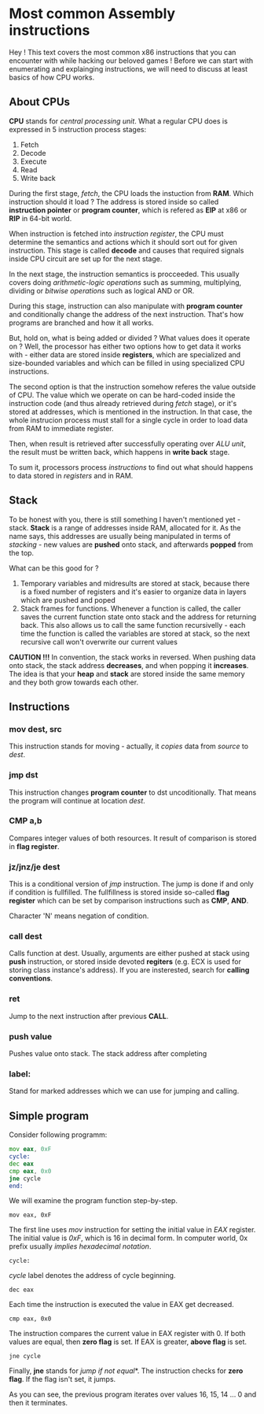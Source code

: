 # Most common Assembly instructions

Hey ! This text covers the most common x86 instructions that you can encounter with while hacking our beloved games !
Before we can start with enumerating and explainging instructions, we will need to discuss at least basics of how CPU works.

## About CPUs
**CPU** stands for *central processing unit*. What a regular CPU does is expressed in 5 instruction process stages:
1. Fetch 
2. Decode
3. Execute
4. Read
5. Write back

During the first stage, *fetch*, the CPU loads the instuction from **RAM**. Which instruction should it load ? The address is
stored inside so called **instruction pointer** or **program counter**, which is refered as **EIP** at x86 or **RIP** in 64-bit world.

When instruction is fetched into *instruction register*, the CPU must determine the semantics and actions which it should sort out
for given instruction. This stage is called **decode** and causes that required signals inside CPU circuit are set up for the next stage.

In the next stage, the instruction semantics is procceeded. This usually covers doing *arithmetic-logic operations* such as summing,
multiplying, dividing or *bitwise operations* such as logical AND or OR.

During this stage, instruction can also manipulate with **program counter** and conditionally change the address of the next instruction.
That's how programs are branched and how it all works.

But, hold on, what is being added or divided ? What values does it operate on ? Well, the processor has either two
options how to get data it works with - either data are stored inside **registers**, which are specialized and size-bounded 
variables and which can be filled in using specialized CPU instructions.

The second option is that the instruction somehow referes the value outside of CPU. The value which we operate on can be
hard-coded inside the instruction code (and thus already retrieved during *fetch* stage), or it's stored at addresses, which
is mentioned in the instruction. In that case, the whole instrucion process must stall for a single cycle in order to load
data from RAM to immediate register.

Then, when result is retrieved after successfully operating over *ALU unit*, the result must be written back, which happens
in **write back** stage.

To sum it, processors process *instructions* to find out what should happens to data stored in *registers* and in RAM.

## Stack
To be honest with you, there is still something I haven't mentioned yet - stack.
**Stack** is a range of addresses inside RAM, allocated for it. As the name says,
this addresses are usually being manipulated in terms of *stacking* - new values
are **pushed** onto stack, and afterwards **popped** from the top.

What can be this good for ? 
1. Temporary variables and midresults are stored at stack, because there is a fixed number of registers
and it's easier to organize data in layers which are pushed and poped
2. Stack frames for functions. Whenever a function is called, the caller saves the current function state onto stack
and the address for returning back. This also allows us to call the same function recursivelly - each time
the function is called the variables are stored at stack, so the next recursive call won't overwrite our current values 

**CAUTION !!!** In convention, the stack works in reversed. When pushing data onto stack, the stack address **decreases**, and when
popping it **increases**. 
The idea is that your **heap** and **stack** are stored inside the same memory and they both grow towards each other.


## Instructions
### mov dest, src
This instruction stands for moving - actually, it *copies* data from *source* to *dest*.

### jmp dst
This instruction changes **program counter** to dst uncoditionally. That means the program will continue
at location *dest*.

### CMP a,b
Compares integer values of both resources. It result of comparison is stored in **flag register**.

### jz/jnz/je dest
This is a conditional version of *jmp* instruction. The jump is done if and only if condition is fullfilled.
The fullfillness is stored inside so-called **flag register** which can be set by comparison instructions such 
as **CMP**, **AND**.

Character 'N' means negation of condition.

### call dest
Calls function at dest. Usually, arguments are either pushed at stack using **push** instruction, or stored inside devoted **regiters** (e.g. ECX is used for
storing class instance's address). If you are insterested, search for **calling conventions**.
### ret 
Jump to the next instruction after previous **CALL**.

### push value
Pushes value onto stack. The stack address after completing 

### label:
Stand for marked addresses which we can use for jumping and calling.
## Simple program

Consider following programm:

```asm
mov eax, 0xF
cycle:
dec eax
cmp eax, 0x0
jne cycle
end:
```
We will examine the program function step-by-step.

```
mov eax, 0xF
```
The first line uses *mov* instruction for setting the initial value in *EAX* register. The initial value is
*0xF*, which is 16 in decimal form. In computer world, 0x prefix usually *implies hexadecimal notation*.

```
cycle:
```
*cycle* label denotes the address of cycle beginning.

```
dec eax
```
Each time the instruction is executed the value in EAX get decreased.

```
cmp eax, 0x0
```
The instruction compares the current value in EAX register with 0. If both values are equal, then **zero flag** is set.
If EAX is greater, **above flag** is set.

```
jne cycle
```
Finally, **jne** stands for *jump if not equal**. The instruction checks for **zero flag**. If the flag isn't set, it jumps.

As you can see, the previous program iterates over values 16, 15, 14 ... 0 and then it terminates.